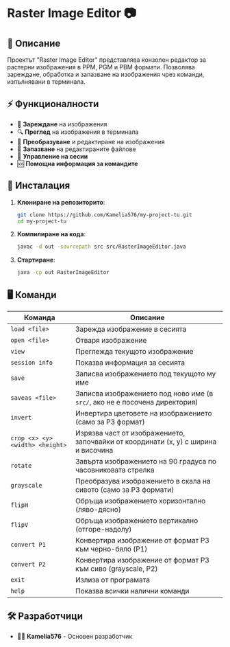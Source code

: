 # Raster Image Editor 📷

## 📌 Описание
Проектът "Raster Image Editor" представлява конзолен редактор за растерни изображения в PPM, PGM и PBM формати. Позволява зареждане, обработка и запазване на изображения чрез команди, изпълнявани в терминала.

## ⚡ Функционалности
- 📂 **Зареждане** на изображения
- 🔍 **Преглед** на изображения в терминала
- 🎨 **Преобразуване** и редактиране на изображения
- 💾 **Запазване** на редактираните файлове
- 🔄 **Управление на сесии**
- 🆘 **Помощна информация за командите**

## 🚀 Инсталация
1. **Клониране на репозиторито**:
   ```sh
   git clone https://github.com/Kamelia576/my-project-tu.git
   cd my-project-tu
   ```
2. **Компилиране на кода**:
   ```sh
   javac -d out -sourcepath src src/RasterImageEditor.java
   ```
3. **Стартиране**:
   ```sh
   java -cp out RasterImageEditor
   ```

## 🖥️ Команди
| Команда | Описание |
|---------|-------------|
| `load <file>` | Зарежда изображение в сесията |
| `open <file>` | Отваря изображение |
| `view` | Преглежда текущото изображение |
| `session info` | Показва информация за сесията |
| `save`| Записва изображението под текущото му име |
| `saveas <file>`| Записва изображението под ново име (в `src/`, ако не е посочена директория) |
| `invert`| Инвертира цветовете на изображението (само за P3 формат) |
| `crop <x> <y> <width> <height>`| Изрязва част от изображението, започвайки от координати (x, y) с ширина и височина |
| `rotate`| Завърта изображението на 90 градуса по часовниковата стрелка |
| `grayscale`| Преобразува изображението в скала на сивото (само за P3 формати) |
| `flipH` | Обръща изображението хоризонтално (ляво-дясно) |
| `flipV` | Обръща изображението вертикално (отгоре-надолу) |
| `convert P1` | Конвертира изображение от формат P3 към черно-бяло (P1) |
| `convert P2` | Конвертира изображение от формат P3 към сиво (grayscale, P2) |
| `exit` | Излиза от програмата |
| `help` | Показва всички налични команди |


## 🛠️ Разработчици
- 👩‍💻 **Kamelia576** - Основен разработчик

